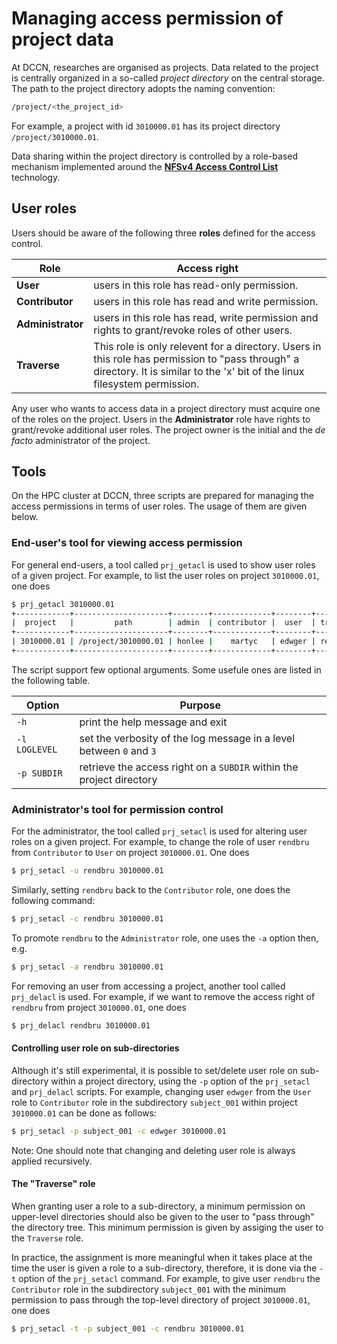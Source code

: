 # Managing access permission of project data

At DCCN, researches are organised as projects. Data related to the project is centrally organized in a so-called _project directory_ on the central storage.  The path to the project directory adopts the naming convention:

```bash
/project/<the_project_id>
```

For example, a project with id `3010000.01` has its project directory `/project/3010000.01`.

Data sharing within the project directory is controlled by a role-based mechanism implemented around the [__NFSv4 Access Control List__](http://www.citi.umich.edu/projects/nfsv4/linux/using-acls.html) technology.

## User roles

Users should be aware of the following three __roles__ defined for the access control.

| Role              | Access right                                      |
| ------------------|---------------------------------------------------|
| __User__          | users in this role has read-only permission.      |
| __Contributor__   | users in this role has read and write permission. |
| __Administrator__ | users in this role has read, write permission and rights to grant/revoke roles of other users.|
| __Traverse__      | This role is only relevent for a directory. Users in this role has permission to "pass through" a directory. It is similar to the 'x' bit of the linux filesystem permission. |

Any user who wants to access data in a project directory must acquire one of the roles on the project. Users in the __Administrator__ role have rights to grant/revoke additional user roles. The project owner is the initial and the _de facto_ administrator of the project. 

## Tools

On the HPC cluster at DCCN, three scripts are prepared for managing the access permissions in terms of user roles.  The usage of them are given below.

### End-user's tool for viewing access permission

For general end-users, a tool called `prj_getacl` is used to show user roles of a given project.  For example, to list the user roles on project `3010000.01`, one does

```Bash
$ prj_getacl 3010000.01
+------------+---------------------+--------+-------------+--------+----------+
|  project   |         path        | admin  | contributor |  user  | traverse |
+------------+---------------------+--------+-------------+--------+----------+
| 3010000.01 | /project/3010000.01 | honlee |    martyc   | edwger | rendbru  |
+------------+---------------------+--------+-------------+--------+----------+
```

The script support few optional arguments. Some usefule ones are listed in the following table. 

| Option       | Purpose                                                              |
| -------------|----------------------------------------------------------------------|
| `-h`         | print the help message and exit                                      |
| `-l LOGLEVEL`| set the verbosity of the log message in a level between `0` and `3`  |
| `-p SUBDIR`  | retrieve the access right on a `SUBDIR` within the project directory |

### Administrator's tool for permission control

For the administrator, the tool called `prj_setacl` is used for altering user roles on a given project.  For example, to change the role of user `rendbru` from `Contributor` to `User` on project `3010000.01`.  One does

```Bash
$ prj_setacl -u rendbru 3010000.01
```

Similarly, setting `rendbru` back to the `Contributor` role, one does the following command:

```Bash
$ prj_setacl -c rendbru 3010000.01
``` 

To promote `rendbru` to the `Administrator` role, one uses the `-a` option then, e.g.

```Bash
$ prj_setacl -a rendbru 3010000.01
```

For removing an user from accessing a project, another tool called `prj_delacl` is used.  For example, if we want to remove the access right of `rendbru` from project `3010000.01`, one does

```Bash
$ prj_delacl rendbru 3010000.01
```

#### Controlling user role on sub-directories
Although it's still experimental, it is possible to set/delete user role on sub-directory within a project directory, using the `-p` option of the `prj_setacl` and `prj_delacl` scripts. For example, changing user `edwger` from the `User` role to `Contributor` role in the subdirectory `subject_001` within project `3010000.01` can be done as follows:

```Bash
$ prj_setacl -p subject_001 -c edwger 3010000.01
```

Note: One should note that changing and deleting user role is always applied recursively.

#### The "Traverse" role
When granting user a role to a sub-directory, a minimum permission on upper-level directories should also be given to the user to "pass through" the directory tree.  This minimum permission is given by assiging the user to the `Traverse` role.

In practice, the assignment is more meaningful when it takes place at the time the user is given a role to a sub-directory, therefore, it is done via the `-t` option of the `prj_setacl` command.  For example, to give user `rendbru` the `Contributor` role in the subdirectory `subject_001` with the minimum permission to pass through the top-level directory of project `3010000.01`, one does

```bash
$ prj_setacl -t -p subject_001 -c rendbru 3010000.01
```

